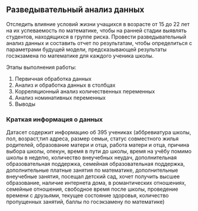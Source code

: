 ## Разведывательный анализ данных

Отследить влияние условий жизни учащихся в возрасте от 15 до 22 лет на их успеваемость по математике, чтобы на ранней стадии выявлять студентов, находящихся в группе риска. Провести разведывательный анализ данных и составить отчет по результатам, чтобы определиться с параметрами будущей модели, предсказывающей результаты госэкзамена по математике для каждого ученика школы.

Этапы выполнения работы:

1. Первичная обработка данных
2. Анализ и обработка данных в столбцах
3. Корреляционный анализ количественных переменных
4. Анализ номинативных переменных
5. Выводы

### Краткая информация о данных

Датасет содержит информацию об 395 учениках (аббревиатура школы, пол, возраст,тип адреса, размер семьи, статус совместного жилья родителей, образование матери и отца, работа матери и отца, причина выбора школы, опекун, время в пути до школы, время на учёбу помимо школы в неделю, количество внеучебных неудач, дополнительная образовательная поддержка, семейная образовательная поддержка, дополнительные платные занятия по математике, дополнительные внеучебные занятия, посещал детский сад, хочет получить высшее образование, наличие интернета дома, в романтических отношениях, семейные отношения, свободное время после школы, проведение времени с друзьями, текущее состояние здоровья, количество пропущенных занятий, баллы по госэкзамену по математике)
